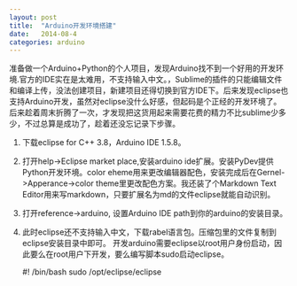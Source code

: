 ```yaml
---
layout: post
title:  "Arduino开发环境搭建"
date:   2014-08-4
categories: arduino
---
```


准备做一个Arduino+Python的个人项目，发现Arduino找不到一个好用的开发环境.官方的IDE实在是太难用，不支持输入中文。，Sublime的插件的只能编辑文件和编译上传，没法创建项目，新建项目还得切换到官方IDE下。后来发现eclipse也支持Arduino开发，虽然对eclipse没什么好感，但起码是个正经的开发环境了。后来趁着周末折腾了一次，才发现把这货用起来需要花费的精力不比sublime少多少，不过总算是成功了，趁着还没忘记录下步骤。

1. 下载eclipse for C++ 3.8，Arduino IDE 1.5.8。
2. 打开help->Eclipse market place,安装arduino ide扩展。安装PyDev提供Python开发环境。color eheme用来更改编辑器配色，安装完成后在Gernel->Apperance->color theme里更改配色方案。我还装了个Markdown Text Editor用来写markdown，只要扩展名为md的文件eclipse就能自动识别。
3. 打开reference->arduino, 设置Arduino IDE path到你的arduino的安装目录。
4. 此时eclipse还不支持输入中文，下载rabel语言包。压缩包里的文件复制到eclipse安装目录中即可。
开发arduino需要eclipse以root用户身份启动，因此要么在root用户下开发，要么编写脚本sudo启动eclipse。
	
	#! /bin/bash
	sudo /opt/eclipse/eclipse

